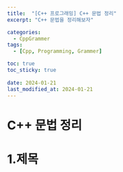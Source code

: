 ```yaml
---
title:  "[C++ 프로그래밍] C++ 문법 정리"
excerpt: "C++ 문법을 정리해보자"

categories:
  - CppGrammer
tags:
  - [Cpp, Programming, Grammer]

toc: true
toc_sticky: true
 
date: 2024-01-21
last_modified_at: 2024-01-21
---
```



# C++ 문법 정리

1.제목
=============